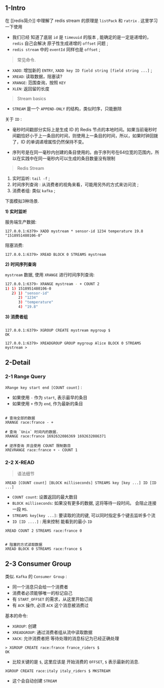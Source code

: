 

## 1-Intro

在 [[redis简介]] 中理解了 redis stream 的原理是 `listPack` 和 `ratrix`  . 这里学习一下使用


- 我们已经 知道了底层 `id` 是 `timeuuid` 的版本 , 能确定的是一定是递增的，`redis` 自己会解决 原子性生成递增的 `offset` 问题 ;
- `redis stream` 中的 `eventId` 同样也是 `offset` ;



> 常见命令.


- `XADD`: 增加新的 `ENTRY`, `XADD key ID field string [field string ...]` ;
- `XREAD`: 读取数据，阻塞读?
- `XRANGE`: 范围查询，按照 `KEY`
- `XLEN`: 返回留的长度

> Stream basics

- `STREAM`  是一个 `APPEND-ONLY` 的结构，类似时序，只能删除 

关于 `ID` :
- 毫秒时间戳部分实际上是生成 ID 的 Redis 节点的本地时间。如果当前毫秒时间戳恰好小于上一条目的时间，则使用上一条目的时间，所以，如果时钟回拨了，ID 的单调递增属性仍然保持不变。

- 序列号是在同一毫秒内创建的条目使用的。由于序列号在64位宽的范围内，所以在实践中在同一毫秒内可以生成的条目数量没有限制

> Redis Stream


1. 实时监听: `tail -f` ;
2. 时间序列查询 : 从消费者的视角来看，可能用另外的方式来访问流 ;
3. 消费者组: 类似 `kafka` ;


下面模拟3种场景.

**1) 实时监听**

服务端生产数据:
```shell
127.0.0.1:6379> XADD mystream * sensor-id 1234 temperature 19.8
"1518951480106-0"
```

阻塞消费:
```shell
127.0.0.1:6379> XREAD BLOCK 0 STREAMS mystream
```

**2) 时间序列查询**

`mystream` 数据, 使用 `XRANGE` 进行时间序列查询:

```bash
127.0.0.1:6379> XRANGE mystream - + COUNT 2
1) 1) 1518951480106-0
   2) 1) "sensor-id"
      2) "1234"
      3) "temperature"
      4) "19.8"
```

**3) 消费者组**

```shell
  
127.0.0.1:6379> XGROUP CREATE mystream mygroup $
OK

127.0.0.1:6379> XREADGROUP GROUP mygroup Alice BLOCK 0 STREAMS mystream >

```


## 2-Detail


### 2-1 Range Query


`XRange key start end [COUNT count]` :

- 如果使用 `-` 作为 `start`, 表示最早的条目
- 如果使用 `+` 作为 `end`, 作为最新的条目


```shell

# 查询全部的数据
XRANGE race:france - +

# 查询 `Unix` 时间内的数据.
XRANGE race:france 1692632086369 1692632086371

# 逆序查询 并且使用 COUNT 限制数目
XREVRANGE race:france + - COUNT 1
```

### 2-2 X-READ

> 语法细节

```
XREAD [COUNT count] [BLOCK milliseconds] STREAMS key [key ...] ID [ID ...]
```

- `COUNT count`:  设置返回的最大数目
- `BLOCK milliseconds`: 如果没有更多的数据, 这将等待一段时间。 会阻止连接 一段 `MS`.
- `STREAMS key[key ...]`: 要读取的流的键, 可以同时指定多个键去监听多个流
- `ID [ID ....]` : 用来控制 能看到的最小 `ID`


```shell
XREAD COUNT 2 STREAMS race:france 0

  
# 阻塞的方式读取数据
XREAD BLOCK 0 STREAMS race:france $
```


## 2-3 Consumer Group



类似. `Kafka` 的 `Consumer Group` :

- 同一个消息只会给一个消费者
- 消费者必须能够唯一的标记自己
- 有 `START_OFFSET` 的需求，从这里开始订阅
- 有 `ACK` 操作, 必须 `ACK` 这个消息被消费过


基本的命令:

- `XGROUP`: 创建
- `XREADGROUP`: 通过消费者组从流中读取数据
- `XACK`: 允许消费者把 等待处理的消息标记为已经正确处理





```shell
> XGROUP CREATE race:france france_riders $
OK
```

- 比较关键的是 `$`, 这里应该是 开始消费的 `OFFSET`, `$` 表示最新的消息.


```shell
XGROUP CREATE race:italy italy_riders $ MKSTREAM
```

- 这个会自动创建 `STREAM` 

